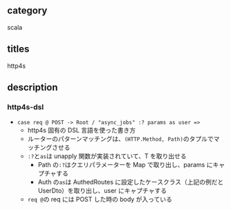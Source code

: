 ## category

scala

## titles

http4s

## description

### http4s-dsl

- `case req @ POST -> Root / "async_jobs" :? params as user =>`
  - http4s 固有の DSL 言語を使った書き方
  - ルーターのパターンマッチングは、`(HTTP.Method, Path)`のタプルでマッチングさせる
  - `:?`と`as`は unapply 関数が実装されていて、T を取り出せる
    - Path の`:?`はクエリパラメーターを Map で取り出し、params にキャプチャする
    - Auth の`as`は AuthedRoutes に設定したケースクラス（上記の例だと UserDto）を取り出し、user にキャプチャする
  - `req @`の req には POST した時の body が入っている
